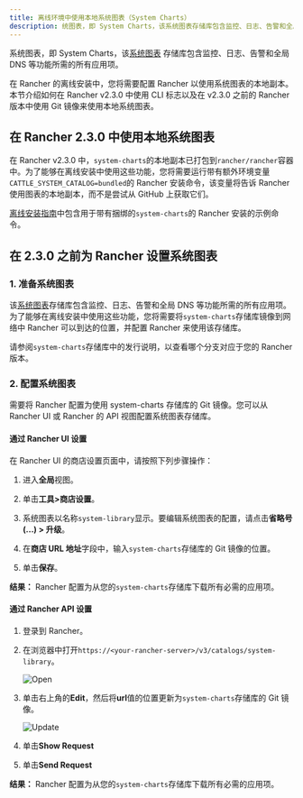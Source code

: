 ```yaml
---
title: 离线环境中使用本地系统图表（System Charts）
description: 统图表，即 System Charts，该系统图表存储库包含监控、日志、告警和全局 DNS 等功能所需的所有应用项。在 Rancher 的离线安装中，您将需要配置 Rancher 以使用系统图表的本地副本。本节介绍如何在 Rancher v2.3.0 中使用 CLI 标志以及在 v2.3.0 之前的 Rancher 版本中使用 Git 镜像来使用本地系统图表
---
```


系统图表，即 System Charts，该[系统图表](https://github.com/rancher/system-charts) 存储库包含监控、日志、告警和全局 DNS 等功能所需的所有应用项。

在 Rancher 的离线安装中，您将需要配置 Rancher 以使用系统图表的本地副本。本节介绍如何在 Rancher v2.3.0 中使用 CLI 标志以及在 v2.3.0 之前的 Rancher 版本中使用 Git 镜像来使用本地系统图表。

## 在 Rancher 2.3.0 中使用本地系统图表

在 Rancher v2.3.0 中，`system-charts`的本地副本已打包到`rancher/rancher`容器中。为了能够在离线安装中使用这些功能，您将需要运行带有额外环境变量`CATTLE_SYSTEM_CATALOG=bundled`的 Rancher 安装命令，该变量将告诉 Rancher 使用图表的本地副本，而不是尝试从 GitHub 上获取它们。

[离线安装指南](/docs/installation/other-installation-methods/air-gap/install-rancher/_index)中包含用于带有捆绑的`system-charts`的 Rancher 安装的示例命令。

## 在 2.3.0 之前为 Rancher 设置系统图表

### 1. 准备系统图表

该[系统图表](https://github.com/rancher/system-charts)存储库包含监控、日志、告警和全局 DNS 等功能所需的所有应用项。为了能够在离线安装中使用这些功能，您将需要将`system-charts`存储库镜像到网络中 Rancher 可以到达的位置，并配置 Rancher 来使用该存储库。

请参阅`system-charts`存储库中的发行说明，以查看哪个分支对应于您的 Rancher 版本。

### 2. 配置系统图表

需要将 Rancher 配置为使用 system-charts 存储库的 Git 镜像。您可以从 Rancher UI 或 Rancher 的 API 视图配置系统图表存储库。

#### 通过 Rancher UI 设置

在 Rancher UI 的商店设置页面中，请按照下列步骤操作：

1. 进入**全局**视图。

1. 单击**工具>商店设置**。

1. 系统图表以名称`system-library`显示。要编辑系统图表的配置，请点击**省略号 (...) > 升级**。

1. 在**商店 URL 地址**字段中，输入`system-charts`存储库的 Git 镜像的位置。

1. 单击**保存**。

**结果：** Rancher 配置为从您的`system-charts`存储库下载所有必需的应用项。

#### 通过 Rancher API 设置

1. 登录到 Rancher。

1. 在浏览器中打开`https://<your-rancher-server>/v3/catalogs/system-library`。

   ![Open](/img/rancher/airgap/system-charts-setting.png)

1. 单击右上角的**Edit**，然后将**url**值的位置更新为`system-charts`存储库的 Git 镜像。

   ![Update](/img/rancher/airgap/system-charts-update.png)

1. 单击**Show Request**

1. 单击**Send Request**

**结果：** Rancher 配置为从您的`system-charts`存储库下载所有必需的应用项。
